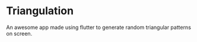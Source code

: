 # Triangulation

An awesome app made using flutter to generate random triangular patterns on screen.

